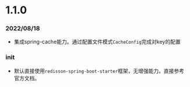 # 1.1.0
### 2022/08/18
* 集成spring-cache能力。通过配置文件模式`CacheConfig`完成对key的配置

### init
* 默认直接使用`redisson-spring-boot-starter`框架，无增强能力。直接参考官方文档。


